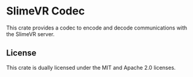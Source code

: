 # SlimeVR Codec
This crate provides a codec to encode and decode communications with the SlimeVR server.

## License
This crate is dually licensed under the MIT and Apache 2.0 licenses.
